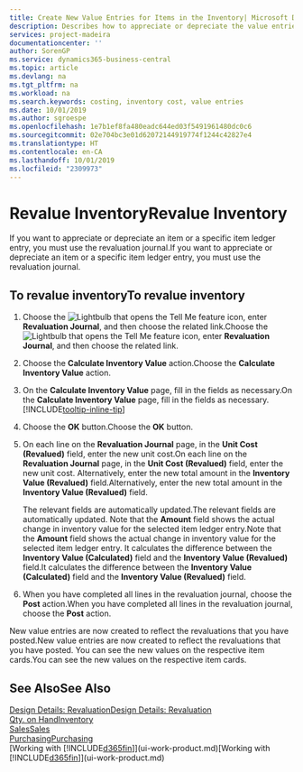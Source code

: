 ```yaml
---
title: Create New Value Entries for Items in the Inventory| Microsoft Docs
description: Describes how to appreciate or depreciate the value entries of one or more items in the inventory by posting their current, calculated value.
services: project-madeira
documentationcenter: ''
author: SorenGP
ms.service: dynamics365-business-central
ms.topic: article
ms.devlang: na
ms.tgt_pltfrm: na
ms.workload: na
ms.search.keywords: costing, inventory cost, value entries
ms.date: 10/01/2019
ms.author: sgroespe
ms.openlocfilehash: 1e7b1ef8fa480eadc644ed03f5491961480dc0c6
ms.sourcegitcommit: 02e704bc3e01d62072144919774f1244c42827e4
ms.translationtype: HT
ms.contentlocale: en-CA
ms.lasthandoff: 10/01/2019
ms.locfileid: "2309973"
---
```

# <a name="revalue-inventory"></a><span data-ttu-id="cbab1-103">Revalue Inventory</span><span class="sxs-lookup"><span data-stu-id="cbab1-103">Revalue Inventory</span></span>
<span data-ttu-id="cbab1-104">If you want to appreciate or depreciate an item or a specific item ledger entry, you must use the revaluation journal.</span><span class="sxs-lookup"><span data-stu-id="cbab1-104">If you want to appreciate or depreciate an item or a specific item ledger entry, you must use the revaluation journal.</span></span>

## <a name="to-revalue-inventory"></a><span data-ttu-id="cbab1-105">To revalue inventory</span><span class="sxs-lookup"><span data-stu-id="cbab1-105">To revalue inventory</span></span>
1. <span data-ttu-id="cbab1-106">Choose the ![Lightbulb that opens the Tell Me feature](media/ui-search/search_small.png "Tell me what you want to do") icon, enter **Revaluation Journal**, and then choose the related link.</span><span class="sxs-lookup"><span data-stu-id="cbab1-106">Choose the ![Lightbulb that opens the Tell Me feature](media/ui-search/search_small.png "Tell me what you want to do") icon, enter **Revaluation Journal**, and then choose the related link.</span></span>
2. <span data-ttu-id="cbab1-107">Choose the **Calculate Inventory Value** action.</span><span class="sxs-lookup"><span data-stu-id="cbab1-107">Choose the **Calculate Inventory Value** action.</span></span>
3. <span data-ttu-id="cbab1-108">On the **Calculate Inventory Value** page, fill in the fields as necessary.</span><span class="sxs-lookup"><span data-stu-id="cbab1-108">On the **Calculate Inventory Value** page, fill in the fields as necessary.</span></span> [!INCLUDE[tooltip-inline-tip](includes/tooltip-inline-tip_md.md)]
4. <span data-ttu-id="cbab1-109">Choose the **OK** button.</span><span class="sxs-lookup"><span data-stu-id="cbab1-109">Choose the **OK** button.</span></span>
5. <span data-ttu-id="cbab1-110">On each line on the **Revaluation Journal** page, in the **Unit Cost (Revalued)** field, enter the new unit cost.</span><span class="sxs-lookup"><span data-stu-id="cbab1-110">On each line on the **Revaluation Journal** page, in the **Unit Cost (Revalued)** field, enter the new unit cost.</span></span> <span data-ttu-id="cbab1-111">Alternatively, enter the new total amount in the **Inventory Value (Revalued)** field.</span><span class="sxs-lookup"><span data-stu-id="cbab1-111">Alternatively, enter the new total amount in the **Inventory Value (Revalued)** field.</span></span>

    <span data-ttu-id="cbab1-112">The relevant fields are automatically updated.</span><span class="sxs-lookup"><span data-stu-id="cbab1-112">The relevant fields are automatically updated.</span></span> <span data-ttu-id="cbab1-113">Note that the **Amount** field shows the actual change in inventory value for the selected item ledger entry.</span><span class="sxs-lookup"><span data-stu-id="cbab1-113">Note that the **Amount** field shows the actual change in inventory value for the selected item ledger entry.</span></span> <span data-ttu-id="cbab1-114">It calculates the difference between the **Inventory Value (Calculated)** field and the **Inventory Value (Revalued)** field.</span><span class="sxs-lookup"><span data-stu-id="cbab1-114">It calculates the difference between the **Inventory Value (Calculated)** field and the **Inventory Value (Revalued)** field.</span></span>
6. <span data-ttu-id="cbab1-115">When you have completed all lines in the revaluation journal, choose the **Post** action.</span><span class="sxs-lookup"><span data-stu-id="cbab1-115">When you have completed all lines in the revaluation journal, choose the **Post** action.</span></span>

<span data-ttu-id="cbab1-116">New value entries are now created to reflect the revaluations that you have posted.</span><span class="sxs-lookup"><span data-stu-id="cbab1-116">New value entries are now created to reflect the revaluations that you have posted.</span></span> <span data-ttu-id="cbab1-117">You can see the new values on the respective item cards.</span><span class="sxs-lookup"><span data-stu-id="cbab1-117">You can see the new values on the respective item cards.</span></span>

## <a name="see-also"></a><span data-ttu-id="cbab1-118">See Also</span><span class="sxs-lookup"><span data-stu-id="cbab1-118">See Also</span></span>
[<span data-ttu-id="cbab1-119">Design Details: Revaluation</span><span class="sxs-lookup"><span data-stu-id="cbab1-119">Design Details: Revaluation</span></span>](design-details-revaluation.md)  
[<span data-ttu-id="cbab1-120">Qty. on Hand</span><span class="sxs-lookup"><span data-stu-id="cbab1-120">Inventory</span></span>](inventory-manage-inventory.md)  
[<span data-ttu-id="cbab1-121">Sales</span><span class="sxs-lookup"><span data-stu-id="cbab1-121">Sales</span></span>](sales-manage-sales.md)  
[<span data-ttu-id="cbab1-122">Purchasing</span><span class="sxs-lookup"><span data-stu-id="cbab1-122">Purchasing</span></span>](purchasing-manage-purchasing.md)  
<span data-ttu-id="cbab1-123">[Working with [!INCLUDE[d365fin](includes/d365fin_md.md)]](ui-work-product.md)</span><span class="sxs-lookup"><span data-stu-id="cbab1-123">[Working with [!INCLUDE[d365fin](includes/d365fin_md.md)]](ui-work-product.md)</span></span>
